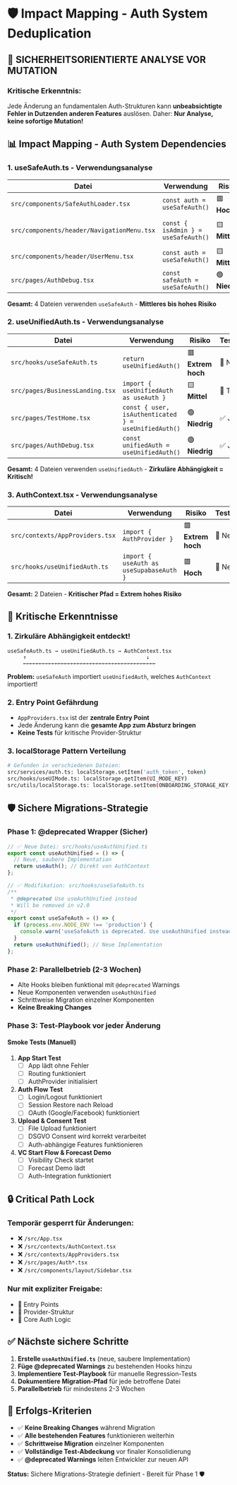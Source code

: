 # 🛡️ **Impact Mapping - Auth System Deduplication**

## 🚨 **SICHERHEITSORIENTIERTE ANALYSE VOR MUTATION**

### **Kritische Erkenntnis:**
Jede Änderung an fundamentalen Auth-Strukturen kann **unbeabsichtigte Fehler in Dutzenden anderen Features** auslösen. Daher: **Nur Analyse, keine sofortige Mutation!**

## 📊 **Impact Mapping - Auth System Dependencies**

### **1. useSafeAuth.ts - Verwendungsanalyse**

| Datei | Verwendung | Risiko | Testbarkeit | Workaround |
|-------|------------|--------|-------------|------------|
| `src/components/SafeAuthLoader.tsx` | `const auth = useSafeAuth()` | 🟥 **Hoch** | 🔶 Teilweise | @deprecated wrapper |
| `src/components/header/NavigationMenu.tsx` | `const { isAdmin } = useSafeAuth()` | 🟨 **Mittel** | ✅ Ja | Admin-Check isolieren |
| `src/components/header/UserMenu.tsx` | `const auth = useSafeAuth()` | 🟨 **Mittel** | ✅ Ja | @deprecated wrapper |
| `src/pages/AuthDebug.tsx` | `const safeAuth = useSafeAuth()` | 🟢 **Niedrig** | ✅ Ja | Debug-only |

**Gesamt:** 4 Dateien verwenden `useSafeAuth` - **Mittleres bis hohes Risiko**

### **2. useUnifiedAuth.ts - Verwendungsanalyse**

| Datei | Verwendung | Risiko | Testbarkeit | Workaround |
|-------|------------|--------|-------------|------------|
| `src/hooks/useSafeAuth.ts` | `return useUnifiedAuth()` | 🟥 **Extrem hoch** | 🔴 Nein | Zirkuläre Abhängigkeit! |
| `src/pages/BusinessLanding.tsx` | `import { useUnifiedAuth as useAuth }` | 🟨 **Mittel** | 🔶 Teilweise | Alias-Import |
| `src/pages/TestHome.tsx` | `const { user, isAuthenticated } = useUnifiedAuth()` | 🟢 **Niedrig** | ✅ Ja | Test-only |
| `src/pages/AuthDebug.tsx` | `const unifiedAuth = useUnifiedAuth()` | 🟢 **Niedrig** | ✅ Ja | Debug-only |

**Gesamt:** 4 Dateien verwenden `useUnifiedAuth` - **Zirkuläre Abhängigkeit = Kritisch!**

### **3. AuthContext.tsx - Verwendungsanalyse**

| Datei | Verwendung | Risiko | Testbarkeit | Workaround |
|-------|------------|--------|-------------|------------|
| `src/contexts/AppProviders.tsx` | `import { AuthProvider }` | 🟥 **Extrem hoch** | 🔴 Nein | Entry Point! |
| `src/hooks/useUnifiedAuth.ts` | `import { useAuth as useSupabaseAuth }` | 🟥 **Hoch** | 🔴 Nein | Core dependency |

**Gesamt:** 2 Dateien - **Kritischer Pfad = Extrem hohes Risiko**

## 🧨 **Kritische Erkenntnisse**

### **1. Zirkuläre Abhängigkeit entdeckt!**
```
useSafeAuth.ts → useUnifiedAuth.ts → AuthContext.tsx
     ↑                                      ↓
     ←←←←←←←←←←←←←←←←←←←←←←←←←←←←←←←←←←←←←←←←←←
```

**Problem:** `useSafeAuth` importiert `useUnifiedAuth`, welches `AuthContext` importiert!

### **2. Entry Point Gefährdung**
- `AppProviders.tsx` ist der **zentrale Entry Point**
- Jede Änderung kann die **gesamte App zum Absturz bringen**
- **Keine Tests** für kritische Provider-Struktur

### **3. localStorage Pattern Verteilung**
```bash
# Gefunden in verschiedenen Dateien:
src/services/auth.ts: localStorage.setItem('auth_token', token)
src/hooks/useUIMode.ts: localStorage.getItem(UI_MODE_KEY)
src/utils/localStorage.ts: localStorage.setItem(ONBOARDING_STORAGE_KEY, ...)
```

## 🛡️ **Sichere Migrations-Strategie**

### **Phase 1: @deprecated Wrapper (Sicher)**
```typescript
// ✅ Neue Datei: src/hooks/useAuthUnified.ts
export const useAuthUnified = () => {
  // Neue, saubere Implementation
  return useAuth(); // Direkt von AuthContext
};

// ✅ Modifikation: src/hooks/useSafeAuth.ts
/**
 * @deprecated Use useAuthUnified instead
 * Will be removed in v2.0
 */
export const useSafeAuth = () => {
  if (process.env.NODE_ENV !== 'production') {
    console.warn('useSafeAuth is deprecated. Use useAuthUnified instead.');
  }
  return useAuthUnified(); // Neue Implementation
};
```

### **Phase 2: Parallelbetrieb (2-3 Wochen)**
- Alte Hooks bleiben funktional mit `@deprecated` Warnings
- Neue Komponenten verwenden `useAuthUnified`
- Schrittweise Migration einzelner Komponenten
- **Keine Breaking Changes**

### **Phase 3: Test-Playbook vor jeder Änderung**

#### **Smoke Tests (Manuell)**
1. **App Start Test**
   - [ ] App lädt ohne Fehler
   - [ ] Routing funktioniert
   - [ ] AuthProvider initialisiert

2. **Auth Flow Test**
   - [ ] Login/Logout funktioniert
   - [ ] Session Restore nach Reload
   - [ ] OAuth (Google/Facebook) funktioniert

3. **Upload & Consent Test**
   - [ ] File Upload funktioniert
   - [ ] DSGVO Consent wird korrekt verarbeitet
   - [ ] Auth-abhängige Features funktionieren

4. **VC Start Flow & Forecast Demo**
   - [ ] Visibility Check startet
   - [ ] Forecast Demo lädt
   - [ ] Auth-Integration funktioniert

## 🔒 **Critical Path Lock**

### **Temporär gesperrt für Änderungen:**
- ❌ `/src/App.tsx`
- ❌ `/src/contexts/AuthContext.tsx` 
- ❌ `/src/contexts/AppProviders.tsx`
- ❌ `/src/pages/Auth*.tsx`
- ❌ `/src/components/layout/Sidebar.tsx`

### **Nur mit expliziter Freigabe:**
- 🔐 Entry Points
- 🔐 Provider-Struktur
- 🔐 Core Auth Logic

## ✅ **Nächste sichere Schritte**

1. **Erstelle `useAuthUnified.ts`** (neue, saubere Implementation)
2. **Füge @deprecated Warnings** zu bestehenden Hooks hinzu
3. **Implementiere Test-Playbook** für manuelle Regression-Tests
4. **Dokumentiere Migration-Pfad** für jede betroffene Datei
5. **Parallelbetrieb** für mindestens 2-3 Wochen

## 🎯 **Erfolgs-Kriterien**

- ✅ **Keine Breaking Changes** während Migration
- ✅ **Alle bestehenden Features** funktionieren weiterhin
- ✅ **Schrittweise Migration** einzelner Komponenten
- ✅ **Vollständige Test-Abdeckung** vor finaler Konsolidierung
- ✅ **@deprecated Warnings** leiten Entwickler zur neuen API

**Status:** Sichere Migrations-Strategie definiert - Bereit für Phase 1 🛡️
